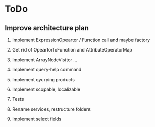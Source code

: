 # ToDo

## Improve architecture plan

1. Implement ExpressionOpeartor / Function call and maybe factory
1. Get rid of OpeartorToFunction and AttributeOperatorMap


1. Implement ArrayNodeVisitor ... 
1. Implement query-help command
1. Implement qyurying products
1. Implement scopable, localizable
1. Tests
1. Rename services, restructure folders
1. Implement select fields